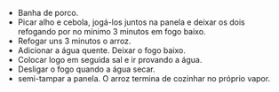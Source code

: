- Banha de porco.
- Picar alho e cebola, jogá-los juntos na panela e deixar os dois refogando por no mínimo 3 minutos em fogo baixo.
- Refogar uns 3 minutos o arroz.
- Adicionar a água quente. Deixar o fogo baixo.
- Colocar logo em seguida sal e ir provando a água.
- Desligar o fogo quando a água secar.
- semi-tampar a panela. O arroz termina de cozinhar no próprio vapor.